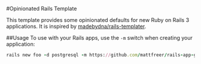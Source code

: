 #Opinionated Rails Template

This template provides some opinionated defaults for new Ruby on Rails 3 applications. It is inspired by [madebydna/rails-templater](http://github.com/madebydna/rails-templater).

##Usage
To use with your Rails apps, use the `-m` switch when creating your application:
```ruby
rails new foo -d postgresql -m https://github.com/mattfreer/rails-app-generator/blob/master/template.rb
```

